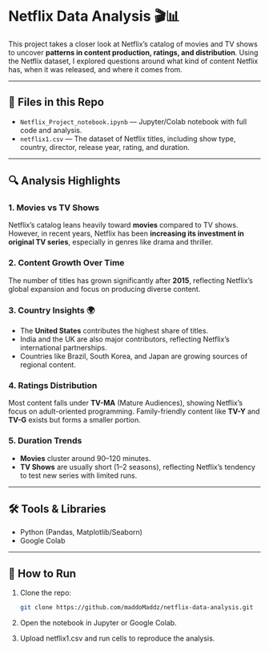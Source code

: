 # Netflix Data Analysis 🎬📊

This project takes a closer look at Netflix’s catalog of movies and TV shows to uncover **patterns in content production, ratings, and distribution**. Using the Netflix dataset, I explored questions around what kind of content Netflix has, when it was released, and where it comes from.  

---

## 📂 Files in this Repo
- `Netflix_Project_notebook.ipynb` — Jupyter/Colab notebook with full code and analysis.  
- `netflix1.csv` — The dataset of Netflix titles, including show type, country, director, release year, rating, and duration.  

---

## 🔍 Analysis Highlights

### 1. Movies vs TV Shows  
Netflix’s catalog leans heavily toward **movies** compared to TV shows. However, in recent years, Netflix has been **increasing its investment in original TV series**, especially in genres like drama and thriller.  

### 2. Content Growth Over Time  
The number of titles has grown significantly after **2015**, reflecting Netflix’s global expansion and focus on producing diverse content.  

### 3. Country Insights 🌍  
- The **United States** contributes the highest share of titles.  
- India and the UK are also major contributors, reflecting Netflix’s international partnerships.  
- Countries like Brazil, South Korea, and Japan are growing sources of regional content.  

### 4. Ratings Distribution  
Most content falls under **TV-MA** (Mature Audiences), showing Netflix’s focus on adult-oriented programming. Family-friendly content like **TV-Y** and **TV-G** exists but forms a smaller portion.  

### 5. Duration Trends  
- **Movies** cluster around 90–120 minutes.  
- **TV Shows** are usually short (1–2 seasons), reflecting Netflix’s tendency to test new series with limited runs.  

---

## 🛠️ Tools & Libraries
- Python (Pandas, Matplotlib/Seaborn)  
- Google Colab  

---

## 🚀 How to Run
1. Clone the repo:  
   ```bash
   git clone https://github.com/maddoMaddz/netflix-data-analysis.git
2. Open the notebook in Jupyter or Google Colab.

3. Upload netflix1.csv and run cells to reproduce the analysis.
